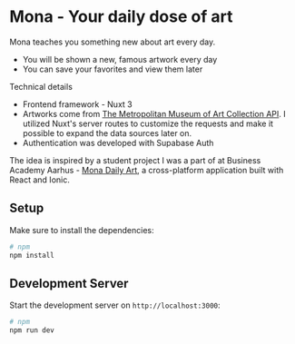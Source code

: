 # Mona - Your daily dose of art

Mona teaches you something new about art every day. 
- You will be shown a new, famous artwork every day
- You can save your favorites and view them later

Technical details
- Frontend framework - Nuxt 3
- Artworks come from [The Metropolitan Museum of Art Collection API](https://metmuseum.github.io/). I utilized Nuxt's server routes to customize the requests and make it possible to expand the data sources later on.
- Authentication was developed with Supabase Auth

The idea is inspired by a student project I was a part of at Business Academy Aarhus - [Mona Daily Art](https://github.com/kattata/mona-daily-art), a cross-platform application built with React and Ionic.

## Setup

Make sure to install the dependencies:

```bash
# npm
npm install
```

## Development Server

Start the development server on `http://localhost:3000`:

```bash
# npm
npm run dev
```


